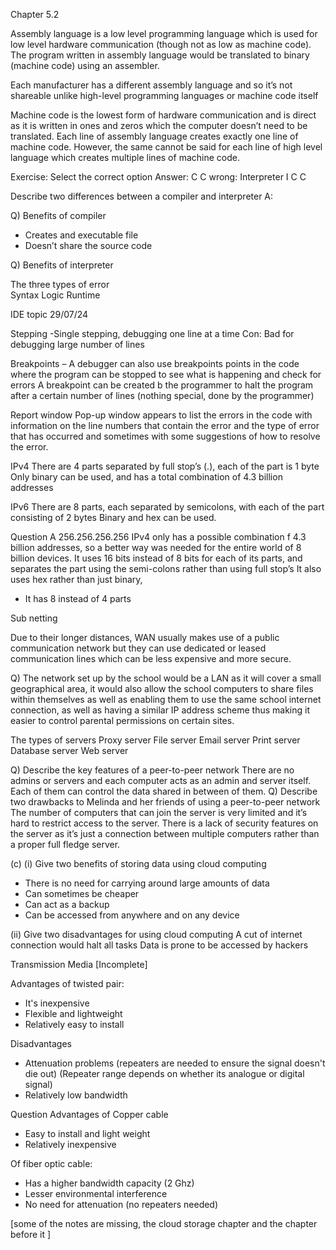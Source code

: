 Chapter 5.2 

Assembly language is a low level programming language which is used for low level hardware communication (though not as low as machine code). The program written in assembly language would be translated to binary (machine code) using an assembler. 

Each manufacturer has a different assembly language and so it’s not shareable unlike high-level programming languages or machine code itself 

Machine code is the lowest form of hardware communication and is direct as it is written in ones and zeros which the computer doesn’t need to be translated. 
Each line of assembly language creates exactly one line of machine code. However, the same cannot be said for each line of high level language which creates multiple lines of machine code. 


Exercise: Select the correct option 
Answer: 
C
C     wrong: Interpreter 
I
C
C

Describe two differences between a compiler and interpreter 
A: 

Q) Benefits of compiler 
- Creates and executable file 
- Doesn’t share the source code 

Q) Benefits of interpreter 

The three types of error  
Syntax 
Logic 
Runtime 


IDE topic 
29/07/24

Stepping  -Single stepping, debugging one line at a time 
Con: Bad for debugging large number of lines 

Breakpoints – A debugger can also use breakpoints points in the code where the program can be stopped to see what is happening and check for errors 
A breakpoint can be created b the programmer to halt the program after a certain number of lines (nothing special, done by the programmer) 

Report window 
Pop-up window appears to list the errors in the code with information on the line numbers that contain the error and the type of error that has occurred and sometimes with some suggestions of how to resolve the error. 









IPv4
There are 4 parts separated by full stop’s (.), each of the part is 1 byte
Only binary can be used, and has a total combination of 4.3 billion addresses

IPv6
There are 8 parts, each separated by semicolons, with each of the part consisting of 2 bytes
Binary and hex can be used. 


Question A
256.256.256.256
IPv4 only has a possible combination f 4.3 billion addresses, so a better way was needed for the entire world of 8 billion devices.
It uses 16 bits instead of 8 bits for each of its parts, and separates the part using the semi-colons rather than using full stop’s  It also uses hex rather than just binary, 
+ It has 8 instead of 4 parts 

Sub netting 















Due to their longer distances, WAN usually makes use of a public communication network but they can use dedicated or leased communication lines which can be less expensive and more secure. 

Q) The network set up by the school would be a LAN as it will cover a small geographical area, it would also allow the school computers to share files within themselves as well as enabling them to use the same school internet connection, as well as having a similar IP address scheme thus making it easier to control parental permissions on certain sites. 


The types of servers 
Proxy server
File server
Email server
Print server
Database server
Web server 

Q) Describe the key features of a peer-to-peer network 
There are no admins or servers and each computer acts as an admin and server itself. Each of them can control the data shared in between of them. 
Q) Describe two drawbacks to Melinda and her friends of using a peer-to-peer network 
The number of computers that can join the server is very limited and it’s hard to restrict access to the server. 
There is a lack of security features on the server as it’s just a connection between multiple computers rather than a proper full fledge server. 






(c) (i) Give two benefits of storing data using cloud computing 
- There is no need for carrying around large amounts of data 
- Can sometimes be cheaper
- Can act as a backup 
- Can be accessed from anywhere and on any device

(ii) Give two disadvantages for using cloud computing 
A cut of internet connection would halt all tasks
Data is prone to be accessed by hackers 


Transmission Media   [Incomplete]

Advantages of twisted pair:

- It's inexpensive
- Flexible and lightweight
- Relatively easy to install

Disadvantages
- Attenuation problems (repeaters are needed to ensure the signal doesn't die out) (Repeater range depends on whether its analogue or digital signal)
- Relatively low bandwidth


Question
Advantages of Copper cable
- Easy to install and light weight
- Relatively inexpensive

Of fiber optic cable:
- Has a higher bandwidth capacity (2 Ghz)
- Lesser environmental interference
- No need for attenuation (no repeaters needed) 








[some of the notes are missing, the cloud storage chapter and the chapter before it ]

